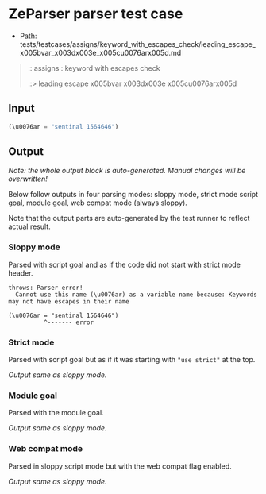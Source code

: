 # ZeParser parser test case

- Path: tests/testcases/assigns/keyword_with_escapes_check/leading_escape_x005bvar_x003dx003e_x005cu0076arx005d.md

> :: assigns : keyword with escapes check
>
> ::> leading escape x005bvar x003dx003e x005cu0076arx005d

## Input

`````js
(\u0076ar = "sentinal 1564646")
`````

## Output

_Note: the whole output block is auto-generated. Manual changes will be overwritten!_

Below follow outputs in four parsing modes: sloppy mode, strict mode script goal, module goal, web compat mode (always sloppy).

Note that the output parts are auto-generated by the test runner to reflect actual result.

### Sloppy mode

Parsed with script goal and as if the code did not start with strict mode header.

`````
throws: Parser error!
  Cannot use this name (\u0076ar) as a variable name because: Keywords may not have escapes in their name

(\u0076ar = "sentinal 1564646")
          ^------- error
`````

### Strict mode

Parsed with script goal but as if it was starting with `"use strict"` at the top.

_Output same as sloppy mode._

### Module goal

Parsed with the module goal.

_Output same as sloppy mode._

### Web compat mode

Parsed in sloppy script mode but with the web compat flag enabled.

_Output same as sloppy mode._
